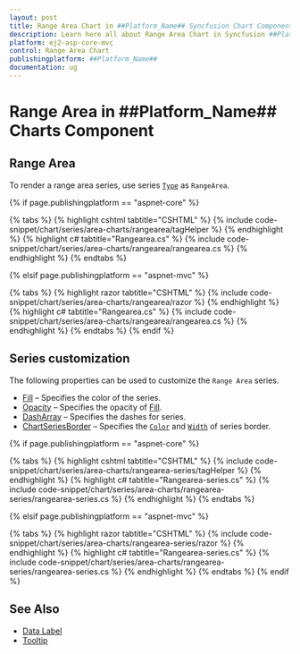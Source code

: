 ```yaml
---
layout: post
title: Range Area Chart in ##Platform_Name## Syncfusion Chart Component
description: Learn here all about Range Area Chart in Syncfusion ##Platform_Name## Chart component of Syncfusion Essential JS 2 and more.
platform: ej2-asp-core-mvc
control: Range Area Chart
publishingplatform: ##Platform_Name##
documentation: ug
---
```



# Range Area in ##Platform_Name## Charts Component

## Range Area

To render a range area series, use series [`Type`](https://help.syncfusion.com/cr/aspnetcore-js2/Syncfusion.EJ2.Charts.ChartSeries.html#Syncfusion_EJ2_Charts_ChartSeries_Type) as `RangeArea`.

{% if page.publishingplatform == "aspnet-core" %}

{% tabs %}
{% highlight cshtml tabtitle="CSHTML" %}
{% include code-snippet/chart/series/area-charts/rangearea/tagHelper %}
{% endhighlight %}
{% highlight c# tabtitle="Rangearea.cs" %}
{% include code-snippet/chart/series/area-charts/rangearea/rangearea.cs %}
{% endhighlight %}
{% endtabs %}

{% elsif page.publishingplatform == "aspnet-mvc" %}

{% tabs %}
{% highlight razor tabtitle="CSHTML" %}
{% include code-snippet/chart/series/area-charts/rangearea/razor %}
{% endhighlight %}
{% highlight c# tabtitle="Rangearea.cs" %}
{% include code-snippet/chart/series/area-charts/rangearea/rangearea.cs %}
{% endhighlight %}
{% endtabs %}
{% endif %}



## Series customization

The following properties can be used to customize the `Range Area` series.

* [Fill](https://help.syncfusion.com/cr/aspnetcore-js2/Syncfusion.EJ2.Charts.ChartSeries.html#Syncfusion_EJ2_Charts_ChartSeries_Fill) – Specifies the color of the series.
* [Opacity](https://help.syncfusion.com/cr/aspnetcore-js2/Syncfusion.EJ2.Charts.ChartSeries.html#Syncfusion_EJ2_Charts_ChartSeries_Opacity) – Specifies the opacity of [Fill](https://help.syncfusion.com/cr/aspnetcore-js2/Syncfusion.EJ2.Charts.ChartSeries.html#Syncfusion_EJ2_Charts_ChartSeries_Fill).
* [DashArray](https://help.syncfusion.com/cr/aspnetcore-js2/Syncfusion.EJ2.Charts.ChartSeries.html#Syncfusion_EJ2_Charts_ChartSeries_DashArray) – Specifies the dashes for series.
* [ChartSeriesBorder](https://help.syncfusion.com/cr/aspnetcore-js2/Syncfusion.EJ2.Charts.ChartSeries.html#Syncfusion_EJ2_Charts_ChartSeries_Border) – Specifies the [`Color`](https://help.syncfusion.com/cr/aspnetcore-js2/Syncfusion.EJ2.Charts.ChartBorder.html#Syncfusion_EJ2_Charts_ChartBorder_Color) and [`Width`](https://help.syncfusion.com/cr/aspnetcore-js2/Syncfusion.EJ2.Charts.ChartBorder.html#Syncfusion_EJ2_Charts_ChartBorder_Width) of series border.

{% if page.publishingplatform == "aspnet-core" %}

{% tabs %}
{% highlight cshtml tabtitle="CSHTML" %}
{% include code-snippet/chart/series/area-charts/rangearea-series/tagHelper %}
{% endhighlight %}
{% highlight c# tabtitle="Rangearea-series.cs" %}
{% include code-snippet/chart/series/area-charts/rangearea-series/rangearea-series.cs %}
{% endhighlight %}
{% endtabs %}

{% elsif page.publishingplatform == "aspnet-mvc" %}

{% tabs %}
{% highlight razor tabtitle="CSHTML" %}
{% include code-snippet/chart/series/area-charts/rangearea-series/razor %}
{% endhighlight %}
{% highlight c# tabtitle="Rangearea-series.cs" %}
{% include code-snippet/chart/series/area-charts/rangearea-series/rangearea-series.cs %}
{% endhighlight %}
{% endtabs %}
{% endif %}



## See Also

* [Data Label](https://help.syncfusion.com/cr/aspnetcore-js2/Syncfusion.EJ2.Charts.ChartDataLabelSettings.html)
* [Tooltip](https://help.syncfusion.com/cr/aspnetcore-js2/Syncfusion.EJ2.Charts.ChartTooltipSettings.html)